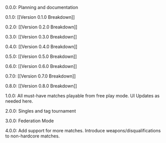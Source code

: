 0.0.0: Planning and documentation

0.1.0:  [[Version 0.1.0 Breakdown]] 

0.2.0: [[Version 0.2.0 Breakdown]]

0.3.0: [[Version 0.3.0 Breakdown]]

0.4.0: [[Version 0.4.0 Breakdown]]

0.5.0: [[Version 0.5.0 Breakdown]]

0.6.0: [[Version 0.6.0 Breakdown]]

0.7.0: [[Version 0.7.0 Breakdown]]

0.8.0: [[Version 0.8.0 Breakdown]]

1.0.0: All must-have matches playable from free play mode.  UI Updates as needed here.

2.0.0: Singles and tag tournament

3.0.0: Federation Mode

4.0.0: Add support for more matches.  Introduce weapons/disqualifications to non-hardcore matches.